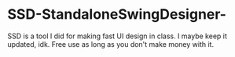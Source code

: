 # SSD-StandaloneSwingDesigner-
SSD is a tool I did for making fast UI design in class. I maybe keep it updated, idk.
Free use as long as you don't make money with it.
